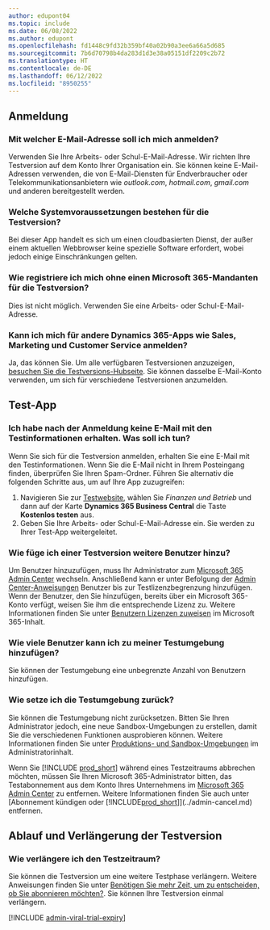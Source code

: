 ```yaml
---
author: edupont04
ms.topic: include
ms.date: 06/08/2022
ms.author: edupont
ms.openlocfilehash: fd1448c9fd32b359bf40a02b90a3ee6a66a5d685
ms.sourcegitcommit: 7b6d70798b4da283d1d3e38a05151df2209c2b72
ms.translationtype: HT
ms.contentlocale: de-DE
ms.lasthandoff: 06/12/2022
ms.locfileid: "8950255"
---
```

## <a name="sign-up"></a>Anmeldung

### <a name="which-email-address-i-should-use-to-sign-up"></a>Mit welcher E-Mail-Adresse soll ich mich anmelden?

Verwenden Sie Ihre Arbeits- oder Schul-E-Mail-Adresse. Wir richten Ihre Testversion auf dem Konto Ihrer Organisation ein. Sie können keine E-Mail-Adressen verwenden, die von E-Mail-Diensten für Endverbraucher oder Telekommunikationsanbietern wie *outlook.com*, *hotmail.com*, *gmail.com* und anderen bereitgestellt werden.  

### <a name="what-are-the-system-requirements-for-the-trial"></a>Welche Systemvoraussetzungen bestehen für die Testversion?

Bei dieser App handelt es sich um einen cloudbasierten Dienst, der außer einem aktuellen Webbrowser keine spezielle Software erfordert, wobei jedoch einige Einschränkungen gelten.  

### <a name="how-do-i-sign-up-for-the-trial-without-a-microsoft-365-tenant"></a>Wie registriere ich mich ohne einen Microsoft 365-Mandanten für die Testversion?

Dies ist nicht möglich. Verwenden Sie eine Arbeits- oder Schul-E-Mail-Adresse.

### <a name="can-i-sign-up-for-other-dynamics-365-apps-such-as-sales-marketing-and-customer-service"></a>Kann ich mich für andere Dynamics 365-Apps wie Sales, Marketing und Customer Service anmelden?

Ja, das können Sie. Um alle verfügbaren Testversionen anzuzeigen, [besuchen Sie die Testversions-Hubseite](https://dynamics.microsoft.com/dynamics-365-free-trial). Sie können dasselbe E-Mail-Konto verwenden, um sich für verschiedene Testversionen anzumelden.<!-- However, it is not possible to have multiple apps on the same trial site. Each trial will be on a different org and URL. The trial data won’t be shared across apps.-->

## <a name="trial-app"></a>Test-App

### <a name="i-didnt-receive-the-trial-details-email-after-signing-up-what-should-i-do"></a>Ich habe nach der Anmeldung keine E-Mail mit den Testinformationen erhalten. Was soll ich tun?

Wenn Sie sich für die Testversion anmelden, erhalten Sie eine E-Mail mit den Testinformationen. Wenn Sie die E-Mail nicht in Ihrem Posteingang finden, überprüfen Sie Ihren Spam-Ordner. Führen Sie alternativ die folgenden Schritte aus, um auf Ihre App zuzugreifen:

1. Navigieren Sie zur [Testwebsite](https://go.microsoft.com/fwlink/?linkid=847861), wählen Sie *Finanzen und Betrieb* und dann auf der Karte **Dynamics 365 Business Central** die Taste **Kostenlos testen** aus.  
2. Geben Sie Ihre Arbeits- oder Schul-E-Mail-Adresse ein. Sie werden zu Ihrer Test-App weitergeleitet.  

### <a name="how-do-i-add-more-users-to-a-trial"></a>Wie füge ich einer Testversion weitere Benutzer hinzu?

Um Benutzer hinzuzufügen, muss Ihr Administrator zum [Microsoft 365 Admin Center](https://admin.microsoft.com) wechseln. Anschließend kann er unter Befolgung der [Admin Center-Anweisungen](/microsoft-365/admin/add-users/add-users) Benutzer bis zur Testlizenzbegrenzung hinzufügen. Wenn der Benutzer, den Sie hinzufügen, bereits über ein Microsoft 365-Konto verfügt, weisen Sie ihm die entsprechende Lizenz zu. Weitere Informationen finden Sie unter [Benutzern Lizenzen zuweisen](/microsoft-365/admin/manage/assign-licenses-to-users) im Microsoft 365-Inhalt.

### <a name="how-many-users-can-i-add-to-my-trial-environment"></a>Wie viele Benutzer kann ich zu meiner Testumgebung hinzufügen?

Sie können der Testumgebung eine unbegrenzte Anzahl von Benutzern hinzufügen.

### <a name="how-do-i-reset-the-trial-environment"></a>Wie setze ich die Testumgebung zurück?

Sie können die Testumgebung nicht zurücksetzen. Bitten Sie Ihren Administrator jedoch, eine neue Sandbox-Umgebungen zu erstellen, damit Sie die verschiedenen Funktionen ausprobieren können. Weitere Informationen finden Sie unter [Produktions- und Sandbox-Umgebungen](/dynamics365/business-central/dev-itpro/administration/environment-types) im Administratorinhalt.  

Wenn Sie [!INCLUDE [prod_short](prod_short.md)] während eines Testzeitraums abbrechen möchten, müssen Sie Ihren Microsoft 365-Administrator bitten, das Testabonnement aus dem Konto Ihres Unternehmens im [Microsoft 365 Admin Center](https://admin.microsoft.com/) zu entfernen. Weitere Informationen finden Sie auch unter [Abonnement kündigen oder [!INCLUDE[prod_short](prod_short.md)]](../admin-cancel.md) entfernen.  

## <a name="trial-expiration-and-extension"></a>Ablauf und Verlängerung der Testversion

### <a name="how-do-i-extend-the-trial"></a>Wie verlängere ich den Testzeitraum?

Sie können die Testversion um eine weitere Testphase verlängern. Weitere Anweisungen finden Sie unter [Benötigen Sie mehr Zeit, um zu entscheiden, ob Sie abonnieren möchten?](../admin-extend-trial.md). Sie können Ihre Testversion einmal verlängern.

[!INCLUDE [admin-viral-trial-expiry](admin-viral-trial-expiry.md)]
